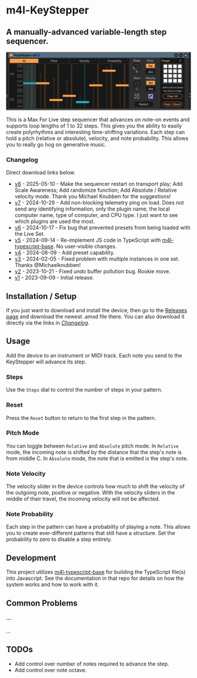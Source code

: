 # m4l-KeyStepper

## A manually-advanced variable-length step sequencer.

![KeyStepper](images/KeyStepper.gif)

This is a Max For Live step sequencer that advances on note-on events and supports loop lengths of 1 to 32 steps. This gives you the ability to easily create polyrhythms and interesting time-shifting variations. Each step can hold a pitch (relative or absolute), velocity, and note probability. This allows you to really go hog on generative music.

### Changelog

Direct download links below.

- [v8](https://github.com/zsteinkamp/m4l-KeyStepper/releases/download/v8/KeyStepper-v8.amxd) - 2025-05-10 - Make the sequencer restart on transport play; Add Scale Awareness; Add randomize function; Add Absolute / Relative velocity mode. Thank you Michael Knubben for the suggestions!
- [v7](https://github.com/zsteinkamp/m4l-KeyStepper/releases/download/v7/KeyStepper-v7.amxd) - 2024-10-29 - Add non-blocking telemetry ping on load. Does not send any identifying information, only the plugin name, the local computer name, type of computer, and CPU type. I just want to see which plugins are used the most.
- [v6](https://github.com/zsteinkamp/m4l-KeyStepper/releases/download/v6/KeyStepper-v6.amxd) - 2024-10-17 - Fix bug that prevented presets from being loaded with the Live Set.
- [v5](https://github.com/zsteinkamp/m4l-KeyStepper/releases/download/v5/KeyStepper-v5.amxd) - 2024-09-14 - Re-implement JS code in TypeScript with [m4l-typescript-base](https://github.com/zsteinkamp/m4l-typescript-base). No user-visible changes.
- [v4](https://github.com/zsteinkamp/m4l-KeyStepper/raw/main/frozen/KeyStepper-v4.amxd) - 2024-08-09 - Add preset capability.
- [v3](https://github.com/zsteinkamp/m4l-KeyStepper/raw/main/frozen/KeyStepper-v3.amxd) - 2024-02-05 - Fixed problem with multiple instances in one set. Thanks @Michaelknubben!
- [v2](https://github.com/zsteinkamp/m4l-KeyStepper/raw/main/frozen/KeyStepper-v2.amxd) - 2023-10-21 - Fixed undo buffer pollution bug. Rookie move.
- [v1](https://github.com/zsteinkamp/m4l-KeyStepper/raw/main/frozen/KeyStepper-v1.amxd) - 2023-09-09 - Initial release.

## Installation / Setup

If you just want to download and install the device, then go to the [Releases page](https://github.com/zsteinkamp/m4l-KeyStepper/releases) and download the newest .amxd file there. You can also download it directly via the links in [_Changelog_](#changelog).

## Usage

Add the device to an instrument or MIDI track. Each note you send to the KeyStepper will advance its step.

### Steps

Use the `Steps` dial to control the number of steps in your pattern.

### Reset

Press the `Reset` button to return to the first step in the pattern.

### Pitch Mode

You can toggle between `Relative` and `Absolute` pitch mode. In `Relative` mode, the incoming note is shifted by the distance that the step's note is from middle C. In `Absolute` mode, the note that is emitted is the step's note.

### Note Velocity

The velocity slider in the device controls how much to shift the velocity of the
outgoing note, positive or negative. With the velocity sliders in the middle of
their travel, the incoming velocity will not be affected.

### Note Probability

Each step in the pattern can have a probability of playing a note. This allows you to create ever-different patterns that still have a structure. Set the probability to zero to disable a step entirely.

## Development

This project utilizes [m4l-typescript-base](https://github.com/zsteinkamp/m4l-typescript-base) for building the TypeScript file(s) into Javascript. See the documentation in that repo for details on how the system works and how to work with it.

## Common Problems

#### ...

...

## TODOs

- Add control over number of notes required to advance the step.
- Add control over note octave.
